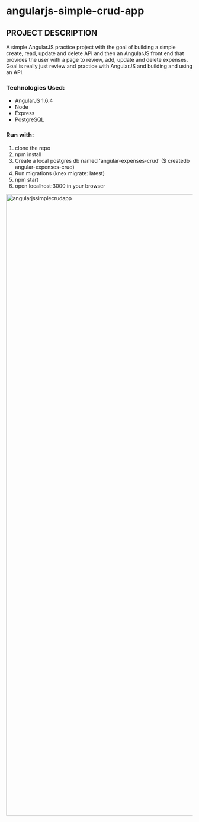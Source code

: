 # angularjs-simple-crud-app

## PROJECT DESCRIPTION
A simple AngularJS practice project with the goal of building a simple create, read, update and delete API and then an AngularJS front end that provides the user with a page to review, add, update and delete expenses.  Goal is really just review and practice with AngularJS and building and using an API.

### Technologies Used:
* AngularJS 1.6.4
* Node
* Express
* PostgreSQL

### Run with:
1. clone the repo
2. npm install
3. Create a local postgres db named 'angular-expenses-crud' ($ createdb angular-expenses-crud)
4. Run migrations (knex migrate: latest)
5. npm start
6. open localhost:3000 in your browser

<img width="1675" alt="angularjssimplecrudapp" src="https://cloud.githubusercontent.com/assets/22082195/26291860/b68b631a-3e6e-11e7-9ff9-8aeaecd15454.png">